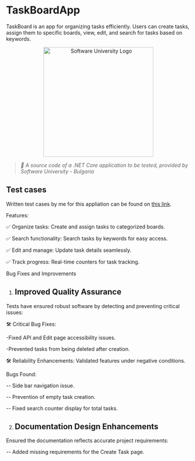 # TaskBoardApp
TaskBoard is an app for organizing tasks efficiently. Users can create tasks, assign them to specific boards, view, edit, and search for tasks based on keywords.


<p align="center">
  <img 
    alt="Software University Logo"
    src="https://vizia.sofia.bg/wp-content/uploads/2018/11/software-university-logo.png"
    width="300"
  >
</p>

> _🧪 A source code of a .NET Core application to be tested, provided by Software University - Bulgaria_

## Test cases
Written test cases by me for this appliation can be found on [this link](https://docs.google.com/spreadsheets/d/13SU_3rEFU_LCW3LDiKVlA823Y8k3MAxC/edit?usp=drive_link&ouid=101865710122533479047&rtpof=true&sd=true). 

Features:

✅ Organize tasks: Create and assign tasks to categorized boards.

✅ Search functionality: Search tasks by keywords for easy access.

✅ Edit and manage: Update task details seamlessly.

✅ Track progress: Real-time counters for task tracking.

Bug Fixes and Improvements
1. ## Improved Quality Assurance

Tests have ensured robust software by detecting and preventing critical issues:

🛠 Critical Bug Fixes:

  -Fixed API and Edit page accessibility issues.

  -Prevented tasks from being deleted after creation.

🛠 Reliability Enhancements: Validated features under negative conditions.

Bugs Found:

-- Side bar navigation issue.

-- Prevention of empty task creation.

-- Fixed search counter display for total tasks.

2. ## Documentation Design Enhancements

Ensured the documentation reflects accurate project requirements:

-- Added missing requirements for the Create Task page.
